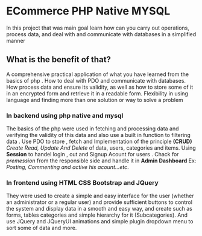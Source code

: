 # ECommerce PHP Native MYSQL

In this project that was main goal learn how can you carry out operations, process data, and deal with and communicate with databases in a simplified manner

## What is the benefit of that?

A comprehensive practical application of what you have learned from the basics of php . How to deal with PDO and communicate with databases. How process data and ensure its validity, as well as how to store some of it in an encrypted form and retrieve it in a readable form. Flexibility in using language and finding more than one solution or way to solve a problem

### In backend using php native and mysql

The basics of the php were used in fetching and processing data and verifying the validity of this data and also use a built in function to filtering data .
Use PDO to store , fetch and Implementation of the principle **(CRUD)** _Create Read, Update And Delete_ of data, users, categories and items. Using **Session** to handel login , out and Signup Acount for users . Chack for _premession_ from the responsible side and handle it in **Admin Dashboard** Ex: _Posting, Commenting and active his acount...etc_.

### In frontend using HTML CSS Bootstrap and JQuery

They were used to create a simple and easy interface for the user (whether an administrator or a regular user) and provide sufficient buttons to control the system and display data in a smooth and easy way, and create such as forms, tables categories and simple hierarchy for it (Subcategories). And use JQuery and JQueryUI animations and simple plugin dropdown menu to sort some of data and more.
